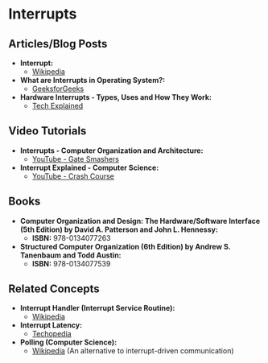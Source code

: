 # Interrupts

## Articles/Blog Posts

- **Interrupt:** 
  - [Wikipedia](https://en.wikipedia.org/wiki/Interrupt)
- **What are Interrupts in Operating System?:** 
  - [GeeksforGeeks](https://www.geeksforgeeks.org/what-are-interrupts-in-operating-system/)
- **Hardware Interrupts - Types, Uses and How They Work:** 
  - [Tech Explained](https://www.techexplained.net/hardware-interrupts-types-uses-and-how-they-work/) 

## Video Tutorials

- **Interrupts - Computer Organization and Architecture:** 
  - [YouTube - Gate Smashers](https://www.youtube.com/watch?v=eTU3-k2VjdY)
- **Interrupt Explained - Computer Science:**
  - [YouTube - Crash Course](https://www.youtube.com/watch?v=-A8k_xsQ12g)

## Books

- **Computer Organization and Design: The Hardware/Software Interface (5th Edition) by David A. Patterson and John L. Hennessy:** 
  - **ISBN:** 978-0134077263 
- **Structured Computer Organization (6th Edition) by Andrew S. Tanenbaum and Todd Austin:**
  - **ISBN:** 978-0134077539

## Related Concepts

- **Interrupt Handler (Interrupt Service Routine):** 
  - [Wikipedia](https://en.wikipedia.org/wiki/Interrupt_handler)
- **Interrupt Latency:**
  - [Techopedia](https://www.techopedia.com/definition/2472/interrupt-latency)
- **Polling (Computer Science):**
  - [Wikipedia](https://en.wikipedia.org/wiki/Polling_(computer_science)) (An alternative to interrupt-driven communication) 
